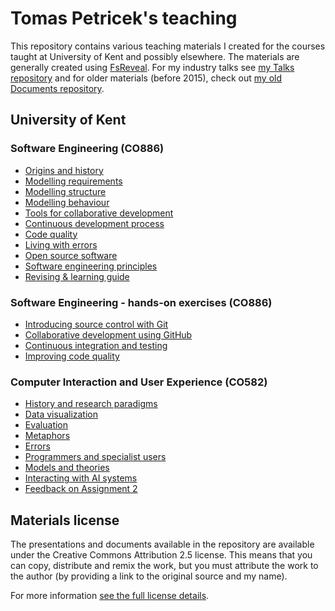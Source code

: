 Tomas Petricek's teaching
=========================

This repository contains various teaching materials I created for the courses taught at
University of Kent and possibly elsewhere. The materials are generally
created using [FsReveal](http://github.com/fsprojects/FsReveal). For my industry talks
see [my Talks repository](http://github.com/tpetricek/Talks/) and for older materials
(before 2015), check out [my old Documents repository](http://github.com/tpetricek/Documents/).

University of Kent
------------------

### Software Engineering (CO886)

 * [Origins and history](https://tpetricek.github.io/Teaching/software-engineering/history.html)
 * [Modelling requirements](https://tpetricek.github.io/Teaching/software-engineering/requirements.html)
 * [Modelling structure](https://tpetricek.github.io/Teaching/software-engineering/structure.html)
 * [Modelling behaviour](https://tpetricek.github.io/Teaching/software-engineering/behaviour.html)
 * [Tools for collaborative development](https://tpetricek.github.io/Teaching/software-engineering/collaborative.html)
 * [Continuous development process](https://tpetricek.github.io/Teaching/software-engineering/continuous.html)
 * [Code quality](https://tpetricek.github.io/Teaching/software-engineering/code.html)
 * [Living with errors](https://tpetricek.github.io/Teaching/software-engineering/errors.html)
 * [Open source software](https://tpetricek.github.io/Teaching/software-engineering/oss.html)
 * [Software engineering principles](https://tpetricek.github.io/Teaching/software-engineering/principles.html)
 * [Revising & learning guide](https://tpetricek.github.io/Teaching/software-engineering/revising.html)

### Software Engineering - hands-on exercises (CO886)

 * [Introducing source control with Git](https://github.com/tpetricek/Teaching/blob/master/software-engineering-classes/git-introduction/instructions.md)
 * [Collaborative development using GitHub](https://github.com/tpetricek/Teaching/blob/master/software-engineering-classes/github-introduction/instructions.md)
 * [Continuous integration and testing](https://github.com/tpetricek/Teaching/blob/master/software-engineering-classes/continuous-integration/instructions.md)
 * [Improving code quality](https://github.com/tpetricek/Teaching/blob/master/software-engineering-classes/code-quality/instructions.md)

### Computer Interaction and User Experience (CO582)

 * [History and research paradigms](https://tpetricek.github.io/Teaching/human-computer-interaction/paradigms.html)
 * [Data visualization](https://tpetricek.github.io/Teaching/human-computer-interaction/dataviz.html)
 * [Evaluation](https://tpetricek.github.io/Teaching/human-computer-interaction/evaluation.html)
 * [Metaphors](https://tpetricek.github.io/Teaching/human-computer-interaction/metaphors.html)
 * [Errors](https://tpetricek.github.io/Teaching/human-computer-interaction/errors.html)
 * [Programmers and specialist users](https://tpetricek.github.io/Teaching/human-computer-interaction/specialist.html)
 * [Models and theories](https://tpetricek.github.io/Teaching/human-computer-interaction/models.html)
 * [Interacting with AI systems](https://tpetricek.github.io/Teaching/human-computer-interaction/ai-systems.html)
 * [Feedback on Assignment 2](https://tpetricek.github.io/Teaching/human-computer-interaction/assignment2.html)

Materials license
-----------------

The presentations and documents available in the repository are available under the Creative
Commons Attribution 2.5 license.  This means that you can copy, distribute and remix the work,
but you must attribute the work to the author (by providing a link to the original source
and my name).

For more information [see the full license details](http://creativecommons.org/licenses/by/2.5/).
